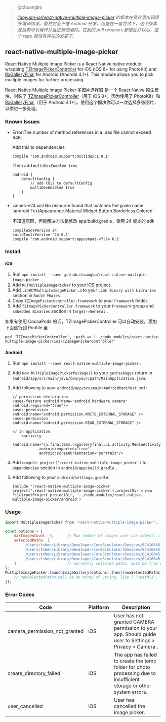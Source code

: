 > @chuangbo
> 
> *[liaoyuan-io/react-native-multiple-image-picker](https://github.com/liaoyuan-io/react-native-multiple-image-picker) 的版本在我这里出现很多编译错误。虽然完全不懂 Android 开发，但是在一番尝试下，这个版本是目前可以编译并且正常使用的。在我的 pull requests 都被合并以后，这个 repo 就没有存在的必要了。*

## react-native-multiple-image-picker

React Native Multiple Image Picker is a React Native native module wrapping [TZImagePickerController](https://github.com/banchichen/TZImagePickerController) for iOS (iOS 8+ for using PhotoKit) and [RxGalleryFinal](https://github.com/FinalTeam/RxGalleryFinal) for Android (Android 4.1+). This module allows you to pick multiple images for further processing.

React Native Multiple Image Picker 多图片选择器 是一个 React Native 原生模块，封装了 [TZImagePickerController](https://github.com/banchichen/TZImagePickerController)（用于 iOS 8+，因为使用了 PhotoKit）和 [RxGalleryFinal](https://github.com/FinalTeam/RxGalleryFinal)（用于 Android 4.1+）。使用这个模块你可以一次选择多张图片，以供进一步处理。


### Known Issues

- Error:The number of method references in a .dex file cannot exceed 64K.

    Add this to dependencies

    ```
    compile 'com.android.support:multidex:1.0.1'
    ```

    Then add `multiDexEnabled true`

    ```
    android {
        defaultConfig {
            // add this to defaultConfig
            multiDexEnabled true
        }
    }
    ```

- values-v24.xml No resource found that matches the given name 'android:TextAppearance.Material.Widget.Button.Borderless.Colored'

    不知道原因，但是解决方法是修改 app/build.gradle，使用 24 版本的 sdk

    ```
    compileSdkVersion 24
    buildToolsVersion '24.0.1'
    compile 'com.android.support:appcompat-v7:24.0.1'
    ```

### Install

#### iOS

1. Run `npm install --save github:chuangbo/react-native-multiple-image-picker` .
2. Add `RCTMultipleImagePicker` to your iOS project.
3. Add `libRCTMultipleImagePicker.a` to your `Link Binary with Libraries` section in `Build Phases` .
4. Copy `TZImagePickerController.framework` to your `Framework` folder.
5. Add `TZImagePickerController.framework` to your `Framework` group and `Embedded Binaries` section in `Target->General` .

如果有使用 CocoaPods 的话，TZImagePickerController 可以自动安装，添加下面这行到 Podfile 里

```
pod 'TZImagePickerController', :path => '../node_modules/react-native-multiple-image-picker/ios/TZImagePickerController'
```

#### Android

1. Run `npm install --save react-native-multiple-image-picker` .
2. Add `new MultipleImagePickerPackage()` to your `getPackages` return in `android/app/src/main/java/com/your/path/MainApplication.java`.
3. Add following to your `android/app/src/main/AndroidManifest.xml`:
    ```
    // permission declaration
    <uses-feature android:name="android.hardware.camera" android:required="true"/>
    <uses-permission android:name="android.permission.WRITE_EXTERNAL_STORAGE" />
    <uses-permission android:name="android.permission.READ_EXTERNAL_STORAGE" />
    
    // in application
        <activity
                android:name="cn.finalteam.rxgalleryfinal.ui.activity.MediaActivity"
                android:exported="true"
                android:screenOrientation="portrait"/>
    ```
4. Add `compile project(':react-native-multiple-image-picker')` to `dependencies` section in `android/app/build.gradle` .
5. Add following to your `android/settings.gradle`:

    ```
    include ':react-native-multiple-image-picker'
    project(':react-native-multiple-image-picker').projectDir = new File(rootProject.projectDir, '../node_modules/react-native-multiple-image-picker/android')
    ```
    
### Usage

```javascript
import MultipleImagePicker from 'react-native-multiple-image-picker';

const options = {
    maxImagesCount: 9,      // Max number of images user can select; if maxImagesCount == 1, Single mode (i.e. Tap to Select & Finish) will be activated.
    selectedPaths: [
        '/Users/tshen/Library/Developer/CoreSimulator/Devices/8C416B45-F555-4A63-A1B0-09E61109F0A0/data/Containers/Data/Application/A1790255-CDE8-486C-A6BA-1693BA2AA87B/Documents/BB6ADD56-09E7-402C-BF0E-AD79400D3889-7539-000007B93A6B5733/0.jpg',
        '/Users/tshen/Library/Developer/CoreSimulator/Devices/8C416B45-F555-4A63-A1B0-09E61109F0A0/data/Containers/Data/Application/A1790255-CDE8-486C-A6BA-1693BA2AA87B/Documents/BB6ADD56-09E7-402C-BF0E-AD79400D3889-7539-000007B93A6B5733/1.jpg',
        '/Users/tshen/Library/Developer/CoreSimulator/Devices/8C416B45-F555-4A63-A1B0-09E61109F0A0/data/Containers/Data/Application/A1790255-CDE8-486C-A6BA-1693BA2AA87B/Documents/BB6ADD56-09E7-402C-BF0E-AD79400D3889-7539-000007B93A6B5733/2.jpg',
        '/Users/tshen/Library/Developer/CoreSimulator/Devices/8C416B45-F555-4A63-A1B0-09E61109F0A0/data/Containers/Data/Application/A1790255-CDE8-486C-A6BA-1693BA2AA87B/Documents/BB6ADD56-09E7-402C-BF0E-AD79400D3889-7539-000007B93A6B5733/3.jpg'
    ]                       // Currently selected paths, must be from result of previous calls. Empty array allowed.
};
MultipleImagePicker.launchImageGallery(options).then((newSelectedPaths) => {
    // newSelectedPaths will be an Array of String, like [ '/path/1', '/path/2' ], and may be used for `selectedPaths` on the next invocation
});
```

### Error Codes

| Code                          | Platform         | Description                                                                                                            |
| ----------------------------- | ---------------- | ---------------------------------------------------------------------------------------------------------------------- |
| camera_permission_not_granted | iOS              | User has not granted CAMERA permission to your app. Should guide user to Settings > Privacy > Camera .                 |
| create_directory_failed       | iOS              | The app has failed to create the temp folder for photo processing due to insufficient storage or other system errors.  |
| user_cancelled                | iOS              | User has cancelled the image picker.                                                                                   |
